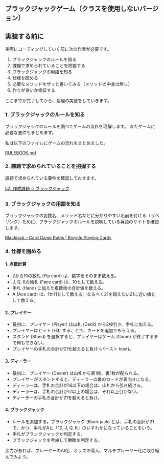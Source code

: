 ## ブラックジャックゲーム（クラスを使用しないバージョン）

## 実装する前に

実際にコーディングしていく前に次の作業が必要です。

1. ブラックジャックのルールを知る
2. 課題で求められていることを把握する
3. ブラックジャックの用語を知る
4. 仕様を固める
5. 必要なメソッドをザッと書いてみる（メソッドの中身は無し）
6. 作りが良いか検証する
  
ここまでが完了してから、処理の実装をしていきます。

### 1. ブラックジャックのルールを知る

ブラックジャックのルールを調べてゲームの流れを理解します。
またゲームに必要な要件もまとめます。

私は以下のファイルにゲームの流れをまとめました。

[RULEBOOK.md](./RULEBOOK.md)

### 2. 課題で求められていることを把握する

課題で求められている要件を確認しておきます。

[52. 作成課題 ⭐ ブラックジャック](https://fs5013-furi-sutao.github.io/java-bootcamp/entry/52-black-jack)

### 3. ブラックジャックの用語を知る

ブラックジャックの変数名、メソッド名などに分かりやすい名前を付ける（ラベリング）ために、ブラックジャックのルールを説明している英語のサイトを確認します。

[Blackjack – Card Game Rules | Bicycle Playing Cards](https://bicyclecards.com/how-to-play/blackjack/)

### 4. 仕様を固める

#### 1. 点数計算

- 2から10の数札 (Pip card) は、数字をそのまま数える。
- J, Q, Kの絵札 (Face card) は、10として数える。
- 手札 (Hand) に加えた複数枚の合計値を数える。
- A (Ace card) は、1か11として数える。なるべく21を超えない21に近い値として数える。

#### 2. プレイヤー

- 最初に、プレイヤー (Player) は山札 (Deck) から2枚引き、手札に加える。
- プレイヤーはヒット (Hit) することで、カードを追加でもらえる。
- スタンド (Stand) を選択すると、プレイヤーはゲーム (Game) が終了するまで何もできない。
- プレイヤーの手札の合計が21を超えると負け (バースト bust)。

#### 3. ディーラー

- 最初に、プレイヤー (Dealer) は山札から表1枚、裏1枚が配られる。
- プレイヤーがスタンドすると、ディーラーの裏のカードが表向きになる。
- ディーラーは、手札の合計が16以下の場合は、山札から引き続ける。
- ディーラーは、手札の合計が17以上の場合は、それ以上引かない。
- ディーラーの手札の合計が21を超えると負け。

#### 4. ブラックジャック

- ルールを追加する。ブラックジャック (Black jack) とは、手札の合計が21で、かつ、手札がAと「10, J, Q, K」のいずれかになっていることをいう。
- 手札がブラックジャックか判定する。
- ブラックジャックを考慮して勝敗を判定する。

余力があれば、プレーヤーのAI化、オッズの導入、マルチプレーヤー化に取り組んでみよう。
